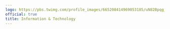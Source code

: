 ```yaml
---
logo: https://pbs.twimg.com/profile_images/665208414969053185/uN82Bpqg_400x400.jpg
official: true
title: Information & Technology
---
```

